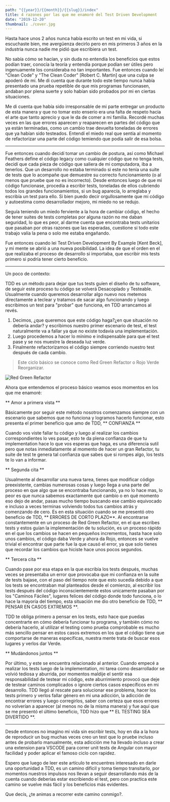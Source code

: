 ```yaml
---
path: "{{year}}/{{month}}/{{slug}}/index"
title: 4 razones por las que me enamoré del Test Driven Development
date: "2019-12-20"
thumbnail: ./cover.jpg
---
```


Hasta hace unos 2 años nunca había escrito un test en mi vida, si escuchaste bien, me avergüenza decirlo pero en mis primeros 3 años en la industria nunca nadie me pidió que escribiera un test.

No sabía cómo se hacían, y sin duda no entendía los beneficios que estos podían traer, conocía la teoría y entendía porque podían ser útiles pero ingenuamente los consideraba no tan importantes.
Fue entonces cuando leí "Clean Code" y "The Clean Coder" [Robert C. Martin] que una culpa se apoderó de mi. Me di cuenta que durante todo este tiempo nunca había presentado una prueba repetible de que mis programas funcionasen, andaban por plena suerte y solo habían sido probados por mi en ciertas situaciones.

Me di cuenta que había sido irresponsable de mi parte entregar un producto de esta manera y que no tomar esto enserio era una falta de respeto hacia el arte que tanto aprecio y que le da de comer a mi familia.
Recordé muchas veces en las que errores aparecen y reaparecen en partes del código que ya están terminadas, como un cambio trae devuelta toneladas de errores que ya habían sido testeados.
Entendí el miedo real que sentía al momento de refactorizar una parte del código temiendo que podía salir de esa bolsa.

---

Fue entonces cuando decidí tomar un cambio de postura, así como Michael Feathers define el código legacy como cualquier código que no tenga tests, decidí que cada pieza de código que saliera de mi computadora, iba a tenerlos. Que un desarrollo no estaba terminado si este no tenía una suite de tests que lo acompañe que demuestre su correcto funcionamiento (o al menos que pruebe que no es incorrecto). Desde entonces luego de que mi código funcionase, procedía a escribir tests, toneladas de ellos cubriendo todos los grandes funcionamientos, si un bug aparecía, lo arreglaba y escribía un test para ello. Si bien puedo decir orgullosamente que mi código y autoestima como desarrollador mejoro, mi miedo no se redujo.

Seguía teniendo un miedo ferviente a la hora de cambiar código, el hecho de tener suites de tests completas por alguna razón no me daban seguridad, lo que es peor, al darme cuenta que encontraba tests unitarios que pasaban por otras razones que las esperadas, cuestione si todo este trabajo valía la pena o solo me estaba engañando.

Fue entonces cuando lei Test Driven Development By Example [Kent Beck], y mi mente se abrió a una nueva posibilidad. La idea de que el orden en el que realizaba el proceso de desarrollo si importaba, que escribir mis tests primero si podría tener cierto beneficio.

---

Un poco de contexto:

TDD es un método para dejar que tus tests guíen el diseño de tu software, de seguir este proceso tu código se volverá Desacoplado y Testeable. Usualmente cuando queremos desarrollar algo nuevo nos metemos directamente a teclear y tratamos de sacar algo funcionando y luego escribimos un test para "probar" que funciona, en TDD arrancamos al revés.

1. Decimos, ¿que queremos que este código haga?¿en que situación no debería andar? y escribimos nuestro primer escenario de test, el test naturalmente va a fallar ya que no existe todavía una implementación.
2. Luego procedemos a hacer lo mínimo e indispensable para que el test pase y se nos muestre la deseada luz verde.
3. Finalmente refactorizamos el código siempre corriendo nuestro test después de cada cambio.

> Este ciclo básico se conoce como Red Green Refactor o Rojo Verde Reorganizar.

![Red Green Refactor](/red-green-refactor.jpg)

Ahora que entendemos el proceso básico veamos esos momentos en los que me enamoré:

** Amor a primera vista **

Básicamente por seguir este método nosotros comenzamos siempre con un escenario que sabemos que no funciona y logramos hacerlo funcionar, esto presenta el primer beneficio que amo de TDD, ** CONFIANZA **

Cuando vos viste fallar tu código y luego al realizar los cambios correspondientes lo ves pasar, esto te da plena confianza de que tu implementation hace lo que vos esperas que haga, es una diferencia sutil pero que notas inmediatamente al momento de hacer un gran Refactor, tu suite de test te genera tal confianza que sabes que si rompes algo, los tests te lo van a informar.

** Segunda cita **

Usualmente al desarrollar una nueva tarea, tienes que modificar código preexistente, cambias numerosas cosas y luego llega a una parte del proceso en que algo que se encontraba funcionando, ya no lo hace mas, lo peor es que nunca sabemos exactamente qué cambio o en qué momento eso dejo de andar, pasas mucho tiempo buscando ese cambio equivocado e incluso a veces terminas volviendo todos tus cambios atrás y comenzando de cero.
Es en esta situación cuando se me presentó otro beneficio de TDD, ** ERRORES DE CORTO PLAZO**. Al encontrarse constantemente en un proceso de Red Green Refactor, en el que escribes tests y estos guían la implementación de tu solución, es un proceso rápido en el que los cambios se hacen en pequeños incrementos, hasta hace solo unos cambios, el código daba Verde y ahora da Rojo, entonces se vuelve trivial el encontrar que parte fue la que causó el error, ya que solo tienes que recordar los cambios que hiciste hace unos pocos segundos.

** Tercera cita **

Cuando pase por esa etapa en la que escribía los tests después, muchas veces se presentaba un error que provocaba que mi confianza en la suite de tests bajase, con el paso del tiempo note que esto sucedía debido a que los tests se encontraban mal planteados desde el comienzo, al escribir los tests después del código inconscientemente estos unicamente pasaban por los "Caminos Fáciles", lugares felices del código donde todo funciona, o lo hace la mayoría del tiempo, esta situación me dio otro beneficio de TDD, ** PENSAR EN CASOS EXTREMOS **.

TDD te obliga primero a pensar en los tests, esto hace que puedas concentrarte en cómo debería funcionar tu programa, y también cómo no debería hacerlo, al utilizar el testing como prueba comprobable es mucho más sencillo pensar en estos casos extremos en los que el código tiene que comportarse de maneras específicas, nuestra mente trata de buscar esos lugares y verlos dar Verde.

** Mudándonos juntos **

Por último, y este se encuentra relacionado al anterior. Cuando empecé a realizar los tests luego de la implementation, mi tarea como desarrollador se volvió tediosa y aburrida, por momentos maldije el sentir esa responsabilidad de testear mi código, este aburrimiento provocó que deje de testear caminos complicados o ignore ciertos casos específicos en mi desarrollo. TDD llegó al rescate para solucionar ese problema, hacer los tests primero y verlos fallar género en mi una adicción, la adicción de encontrar errores y luego corregirlos, saber con certeza que esos errores no volverían a aparecer (al menos no de la misma manera) y fue aquí que se me presentó el último beneficio, TDD hizo que ** EL TESTING SEA DIVERTIDO **.

---

Desde entonces no imagino mi vida sin escribir tests, hoy en dia a la hora de reproducir un bug muchas veces creo un test que lo pruebe incluso antes de probarlo manualmente,
esta adicción me ha llevado incluso a crear una extension para VSCODE para correr unit tests de Angular con mayor facilidad y poder aplicar el famoso ciclo con rapidez.

Espero que luego de leer este artículo te encuentres interesado en darle una oportunidad a TDD, es un camino difícil y toma tiempo transitarlo, por momentos nuestros impulsos nos llevan a seguir desarrollando más de la cuenta cuando deberías estar escribiendo el test, pero con practica este camino se vuelve más fácil y los beneficios más evidentes.

Que decís, ¿te animas a recorrer este camino conmigo?.
